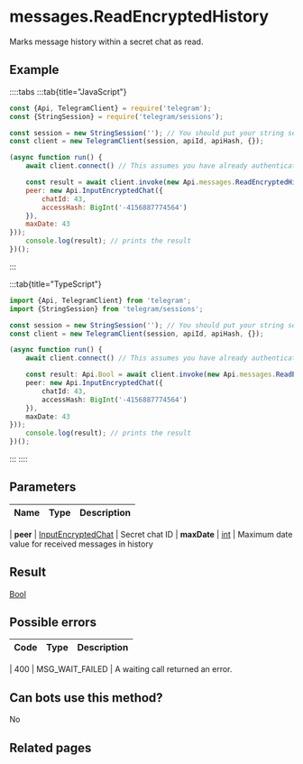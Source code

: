 # messages.ReadEncryptedHistory

Marks message history within a secret chat as read.



## Example

::::tabs
:::tab{title="JavaScript"}
```js
const {Api, TelegramClient} = require('telegram');
const {StringSession} = require('telegram/sessions');

const session = new StringSession(''); // You should put your string session here
const client = new TelegramClient(session, apiId, apiHash, {});

(async function run() {
    await client.connect() // This assumes you have already authenticated with .start()

    const result = await client.invoke(new Api.messages.ReadEncryptedHistory({
    peer: new Api.InputEncryptedChat({
        chatId: 43,
        accessHash: BigInt('-4156887774564')
    }),
    maxDate: 43
}));
    console.log(result); // prints the result
})();
```
:::

:::tab{title="TypeScript"}
```ts
import {Api, TelegramClient} from 'telegram';
import {StringSession} from 'telegram/sessions';

const session = new StringSession(''); // You should put your string session here
const client = new TelegramClient(session, apiId, apiHash, {});

(async function run() {
    await client.connect() // This assumes you have already authenticated with .start()

    const result: Api.Bool = await client.invoke(new Api.messages.ReadEncryptedHistory({
    peer: new Api.InputEncryptedChat({
        chatId: 43,
        accessHash: BigInt('-4156887774564')
    }),
    maxDate: 43
}));
    console.log(result); // prints the result
})();
```
:::
::::



## Parameters

| Name | Type | Description |
| :--: | ---- | ----------- |

| **peer** | [InputEncryptedChat](https://core.telegram.org/type/InputEncryptedChat) | Secret chat ID 
| **maxDate** | [int](https://core.telegram.org/type/int) | Maximum date value for received messages in history 


## Result

[Bool](https://core.telegram.org/type/Bool)



## Possible errors

| Code | Type | Description |
| :--: | ---- | ----------- |

| 400 | MSG\_WAIT\_FAILED | A waiting call returned an error. 


## Can bots use this method?

No

## Related pages


